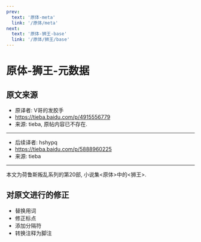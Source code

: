 ```yaml
---
prev:
  text: '原体-meta'
  link: '/原体/meta'
next:
  text: '原体-狮王-base'
  link: '/原体/狮王/base'
---
```


# 原体-狮王-元数据

## 原文来源

+ 原译者: V哥的发胶手
+ <https://tieba.baidu.com/p/4915556779>
+ 来源: tieba, 原帖内容已不存在.

--------

+ 后续译者: hshypq
+ <https://tieba.baidu.com/p/5888960225>
+ 来源: tieba

--------

本文为荷鲁斯叛乱系列的第20部, 小说集<原体>中的<狮王>.

## 对原文进行的修正

+ 替换用词
+ 修正标点
+ 添加分隔符
+ 转换注释为脚注
